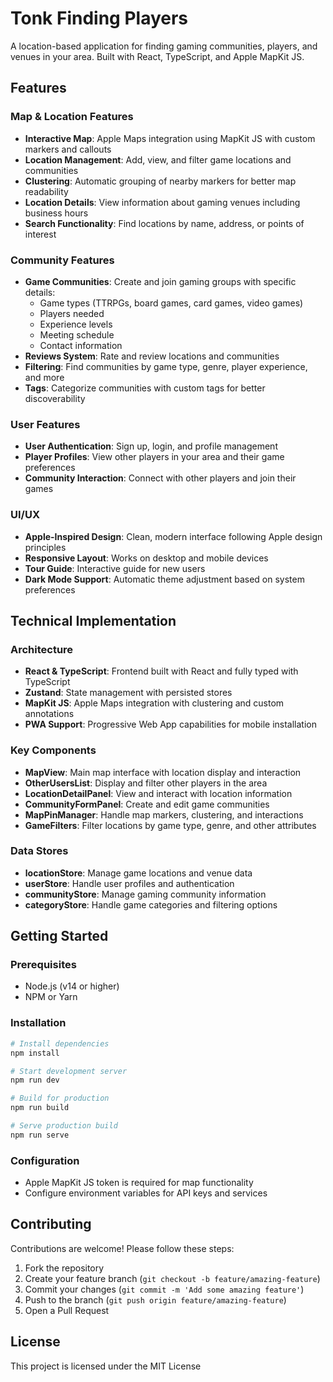 # Tonk Finding Players

A location-based application for finding gaming communities, players, and venues in your area. Built with React, TypeScript, and Apple MapKit JS.

## Features

### Map & Location Features
- **Interactive Map**: Apple Maps integration using MapKit JS with custom markers and callouts
- **Location Management**: Add, view, and filter game locations and communities
- **Clustering**: Automatic grouping of nearby markers for better map readability
- **Location Details**: View information about gaming venues including business hours
- **Search Functionality**: Find locations by name, address, or points of interest

### Community Features
- **Game Communities**: Create and join gaming groups with specific details:
  - Game types (TTRPGs, board games, card games, video games)
  - Players needed
  - Experience levels
  - Meeting schedule
  - Contact information
- **Reviews System**: Rate and review locations and communities
- **Filtering**: Find communities by game type, genre, player experience, and more
- **Tags**: Categorize communities with custom tags for better discoverability

### User Features
- **User Authentication**: Sign up, login, and profile management
- **Player Profiles**: View other players in your area and their game preferences
- **Community Interaction**: Connect with other players and join their games

### UI/UX
- **Apple-Inspired Design**: Clean, modern interface following Apple design principles
- **Responsive Layout**: Works on desktop and mobile devices
- **Tour Guide**: Interactive guide for new users
- **Dark Mode Support**: Automatic theme adjustment based on system preferences

## Technical Implementation

### Architecture
- **React & TypeScript**: Frontend built with React and fully typed with TypeScript
- **Zustand**: State management with persisted stores
- **MapKit JS**: Apple Maps integration with clustering and custom annotations
- **PWA Support**: Progressive Web App capabilities for mobile installation

### Key Components
- **MapView**: Main map interface with location display and interaction
- **OtherUsersList**: Display and filter other players in the area
- **LocationDetailPanel**: View and interact with location information
- **CommunityFormPanel**: Create and edit game communities
- **MapPinManager**: Handle map markers, clustering, and interactions
- **GameFilters**: Filter locations by game type, genre, and other attributes

### Data Stores
- **locationStore**: Manage game locations and venue data
- **userStore**: Handle user profiles and authentication
- **communityStore**: Manage gaming community information
- **categoryStore**: Handle game categories and filtering options

## Getting Started

### Prerequisites
- Node.js (v14 or higher)
- NPM or Yarn

### Installation
```bash
# Install dependencies
npm install

# Start development server
npm run dev

# Build for production
npm run build

# Serve production build
npm run serve
```

### Configuration
- Apple MapKit JS token is required for map functionality
- Configure environment variables for API keys and services

## Contributing
Contributions are welcome! Please follow these steps:
1. Fork the repository
2. Create your feature branch (`git checkout -b feature/amazing-feature`)
3. Commit your changes (`git commit -m 'Add some amazing feature'`)
4. Push to the branch (`git push origin feature/amazing-feature`)
5. Open a Pull Request

## License
This project is licensed under the MIT License
